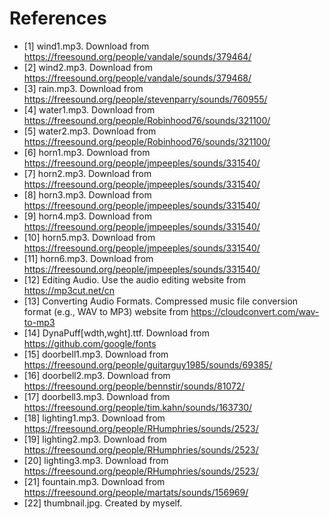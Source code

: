# References
- [1] wind1.mp3. Download from https://freesound.org/people/vandale/sounds/379464/
- [2] wind2.mp3. Download from https://freesound.org/people/vandale/sounds/379468/
- [3] rain.mp3. Download from https://freesound.org/people/stevenparry/sounds/760955/
- [4] water1.mp3. Download from https://freesound.org/people/Robinhood76/sounds/321100/
- [5] water2.mp3. Download from https://freesound.org/people/Robinhood76/sounds/321100/
- [6] horn1.mp3. Download from https://freesound.org/people/jmpeeples/sounds/331540/
- [7] horn2.mp3. Download from https://freesound.org/people/jmpeeples/sounds/331540/
- [8] horn3.mp3. Download from https://freesound.org/people/jmpeeples/sounds/331540/
- [9] horn4.mp3. Download from https://freesound.org/people/jmpeeples/sounds/331540/
- [10] horn5.mp3. Download from https://freesound.org/people/jmpeeples/sounds/331540/
- [11] horn6.mp3. Download from https://freesound.org/people/jmpeeples/sounds/331540/
- [12] Editing Audio. Use the audio editing website from https://mp3cut.net/cn
- [13] Converting Audio Formats. Compressed music file conversion format (e.g., WAV to MP3) website from https://cloudconvert.com/wav-to-mp3
- [14] DynaPuff[wdth,wght].ttf. Download from https://github.com/google/fonts
- [15] doorbell1.mp3. Download from https://freesound.org/people/guitarguy1985/sounds/69385/
- [16] doorbell2.mp3. Download from https://freesound.org/people/bennstir/sounds/81072/
- [17] doorbell3.mp3. Download from https://freesound.org/people/tim.kahn/sounds/163730/
- [18] lighting1.mp3. Download from https://freesound.org/people/RHumphries/sounds/2523/
- [19] lighting2.mp3. Download from https://freesound.org/people/RHumphries/sounds/2523/
- [20] lighting3.mp3. Download from https://freesound.org/people/RHumphries/sounds/2523/
- [21] fountain.mp3. Download from https://freesound.org/people/martats/sounds/156969/
- [22] thumbnail.jpg. Created by myself.
